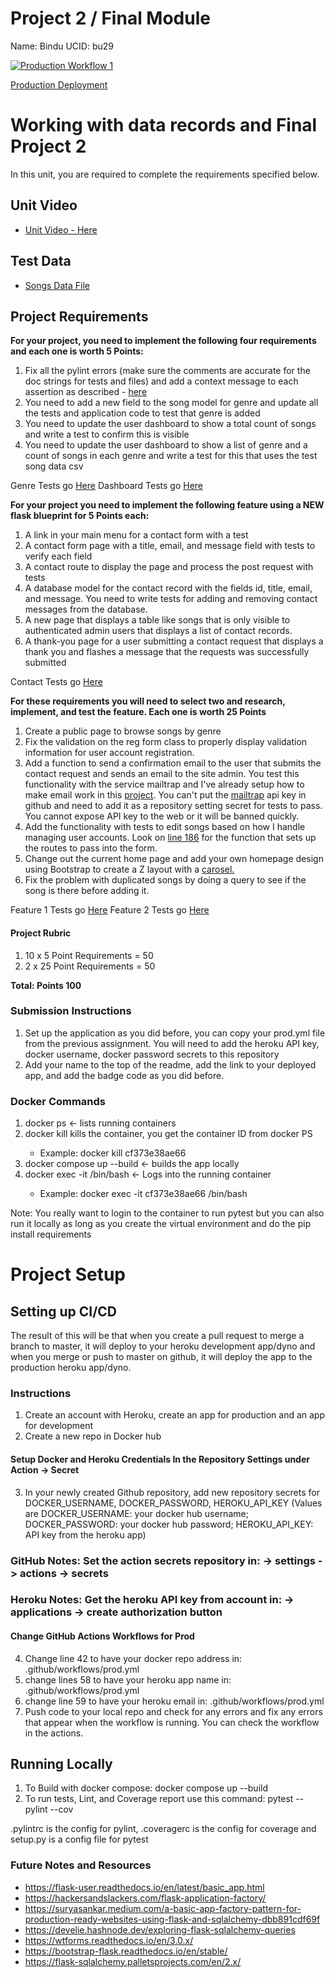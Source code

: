 # Project 2 / Final Module

Name: Bindu 
UCID: bu29

[![Production Workflow 1](https://github.com/NJIT-WIS/final-project-2-Bindu-bu29/actions/workflows/prod.yml/badge.svg)](https://github.com/NJIT-WIS/final-project-2-Bindu-bu29/actions/workflows/prod.yml)

[Production Deployment](bu29---prod.herokuapp.com)

# Working with data records and Final Project 2

In this unit, you are required to complete the requirements specified below.  

## Unit Video

* [Unit Video - Here](https://youtu.be/Lyp917shPQQ)
## Test Data
* [Songs Data File](tests/test_data/my_music.csv)
## Project Requirements

**For your project, you need to implement the following four requirements and each one is worth 5 Points:**

1. Fix all the pylint errors (make sure the comments are accurate for the doc strings for tests and files) and add a
   context message to each assertion as described - [here](https://dmerej.info/blog/post/python-tests-tips/)
2. You need to add a new field to the song model for genre and update all the tests and application code to test that
   genre is added
3. You need to update the user dashboard to show a total count of songs and write a test to confirm this is visible
4. You need to update the user dashboard to show a list of genre and a count of songs in each genre and write a test for
   this that uses the test song data csv

Genre Tests go [Here](tests/genre_test.py)
Dashboard Tests go [Here](tests/dashboard_test.py)

**For your project you need to implement the following feature using a NEW flask blueprint for 5 Points each:**

1. A link in your main menu for a contact form with a test
2. A contact form page with a title, email, and message field with tests to verify each field
3. A contact route to display the page and process the post request with tests
4. A database model for the contact record with the fields id, title, email, and message. You need to write tests for
   adding and removing contact messages from the database.
5. A new page that displays a table like songs that is only visible to authenticated admin users that displays a list of
   contact records.
6. A thank-you page for a user submitting a contact request that displays a thank you and flashes a message that the
   requests was successfully submitted

Contact Tests go [Here](tests/contact_test.py)

**For these requirements you will need to select two and research, implement, and test the feature. Each one is worth 25
Points**

1. Create a public page to browse songs by genre
2. Fix the validation on the reg form class to properly display validation information for user account
   registration.
3. Add a function to send a confirmation email to the user that submits the contact request and sends an email to the
   site admin. You test this functionality with the service mailtrap and I've already setup how to make email work in
   this [project](https://github.com/kaw393939/flask_auth/tree/flask_email). You can't put
   the [mailtrap](https://mailtrap.io) api key in github and need to add it as a repository setting secret for tests to
   pass. You cannot expose API key to the web or it will be banned quickly.
4. Add the functionality with tests to edit songs based on how I handle managing user accounts. Look
   on [line 186](app/auth/__init__.py) for the function that sets up the routes to pass into the form.
5. Change out the current home page and add your own homepage design using Bootstrap to create a Z layout with
   a [carosel.](https://getbootstrap.com/docs/5.1/components/carousel/)
6. Fix the problem with duplicated songs by doing a query to see if the song is there before adding it.

Feature 1 Tests go [Here](tests/feature1_test.py)
Feature 2 Tests go [Here](tests/feature2_test.py)


#### Project Rubric

1. 10 x 5 Point Requirements = 50
2. 2 x 25 Point Requirements = 50

**Total: Points 100**

### Submission Instructions

1. Set up the application as you did before, you can copy your prod.yml file from the previous assignment. You will need
   to add the heroku API key, docker username, docker password secrets to this repository
2. Add your name to the top of the readme, add the link to your deployed app, and add the badge code as you did before.

### Docker Commands

1. docker ps <- lists running containers
2. docker kill <container id>  kills the container, you get the container ID from docker PS
    * Example: docker kill cf373e38ae66
3. docker compose up --build <- builds the app locally
4. docker exec -it <containerID> /bin/bash    <- Logs into the running container
    * Example: docker exec -it cf373e38ae66 /bin/bash

Note:  You really want to login to the container to run pytest but you can also run it locally as long as you create the
virtual environment and do the pip install requirements

# Project Setup

## Setting up CI/CD

The result of this will be that when you create a pull request to merge a branch to master, it will deploy to your
heroku development app/dyno and when you merge or push to master on github, it will deploy the app to the production
heroku app/dyno.

### Instructions

1. Create an account with Heroku, create an app for production and an app for development
2. Create a new repo in Docker hub

#### Setup Docker and Heroku Credentials In the Repository Settings under Action -> Secret

3. In your newly created Github repository, add new repository secrets for DOCKER_USERNAME, DOCKER_PASSWORD,
   HEROKU_API_KEY (Values are DOCKER_USERNAME: your docker hub username; DOCKER_PASSWORD: your docker hub password;
   HEROKU_API_KEY: API key from the heroku app)

### GitHub Notes:  Set the action secrets repository in: -> settings -> actions -> secrets

### Heroku Notes: Get the heroku API key from account in: -> applications -> create authorization button

#### Change GitHub Actions Workflows for Prod

4. Change line 42 to have your docker repo address in: .github/workflows/prod.yml
5. change lines 58 to have your heroku app name in: .github/workflows/prod.yml
6. change line 59 to have your heroku email in: .github/workflows/prod.yml
7. Push code to your local repo and check for any errors and fix any errors that appear when the workflow is running.
   You can check the workflow in the
   actions.

## Running Locally

1. To Build with docker compose:
   docker compose up --build
2. To run tests, Lint, and Coverage report use this command: pytest --pylint --cov

.pylintrc is the config for pylint, .coveragerc is the config for coverage and setup.py is a config file for pytest

### Future Notes and Resources

* https://flask-user.readthedocs.io/en/latest/basic_app.html
* https://hackersandslackers.com/flask-application-factory/
* https://suryasankar.medium.com/a-basic-app-factory-pattern-for-production-ready-websites-using-flask-and-sqlalchemy-dbb891cdf69f
* https://develie.hashnode.dev/exploring-flask-sqlalchemy-queries
* https://wtforms.readthedocs.io/en/3.0.x/
* https://bootstrap-flask.readthedocs.io/en/stable/
* https://flask-sqlalchemy.palletsprojects.com/en/2.x/

